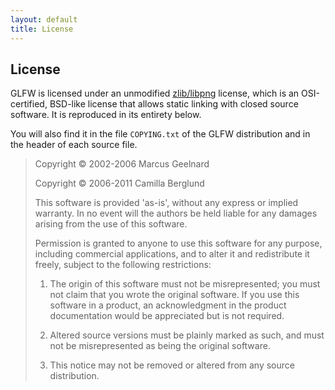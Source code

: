 ```yaml
---
layout: default
title: License
---
```


## License

GLFW is licensed under an unmodified
[zlib/libpng](http://www.opensource.org/licenses/zlib-license.php)
license, which is an OSI-certified, BSD-like license that allows static linking
with closed source software.  It is reproduced in its entirety below.

You will also find it in the file `COPYING.txt` of the GLFW distribution and in
the header of each source file.

> Copyright &copy; 2002-2006 Marcus Geelnard
> 
> Copyright &copy; 2006-2011 Camilla Berglund
> 
> This software is provided 'as-is', without any express or implied
> warranty. In no event will the authors be held liable for any damages
> arising from the use of this software.
> 
> Permission is granted to anyone to use this software for any purpose,
> including commercial applications, and to alter it and redistribute it
> freely, subject to the following restrictions:
> 
> 1. The origin of this software must not be misrepresented; you must not
>    claim that you wrote the original software. If you use this software
>    in a product, an acknowledgment in the product documentation would
>    be appreciated but is not required.
> 
> 2. Altered source versions must be plainly marked as such, and must not
>    be misrepresented as being the original software.
> 
> 3. This notice may not be removed or altered from any source
>    distribution.
